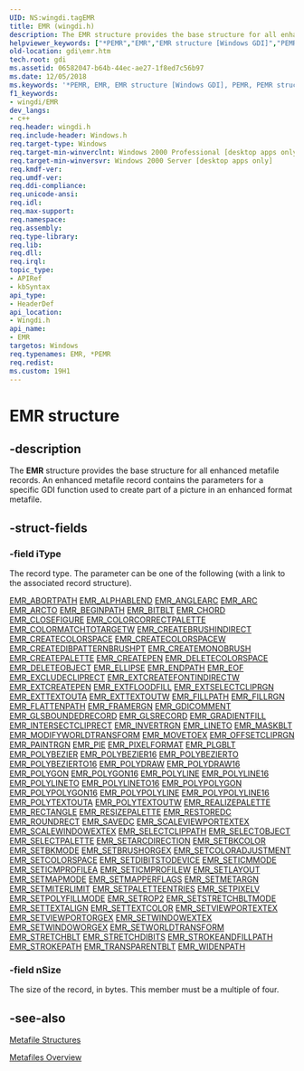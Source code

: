 ```yaml
---
UID: NS:wingdi.tagEMR
title: EMR (wingdi.h)
description: The EMR structure provides the base structure for all enhanced metafile records. An enhanced metafile record contains the parameters for a specific GDI function used to create part of a picture in an enhanced format metafile.helpviewer_keywords: ["*PEMR","EMR","EMR structure [Windows GDI]","PEMR","PEMR structure pointer [Windows GDI]","_win32_EMR_str","gdi.emr","wingdi/EMR","wingdi/PEMR"]
old-location: gdi\emr.htm
tech.root: gdi
ms.assetid: 06582047-b64b-44ec-ae27-1f8ed7c56b97
ms.date: 12/05/2018
ms.keywords: '*PEMR, EMR, EMR structure [Windows GDI], PEMR, PEMR structure pointer [Windows GDI], _win32_EMR_str, gdi.emr, wingdi/EMR, wingdi/PEMR'
f1_keywords:
- wingdi/EMR
dev_langs:
- c++
req.header: wingdi.h
req.include-header: Windows.h
req.target-type: Windows
req.target-min-winverclnt: Windows 2000 Professional [desktop apps only]
req.target-min-winversvr: Windows 2000 Server [desktop apps only]
req.kmdf-ver: 
req.umdf-ver: 
req.ddi-compliance: 
req.unicode-ansi: 
req.idl: 
req.max-support: 
req.namespace: 
req.assembly: 
req.type-library: 
req.lib: 
req.dll: 
req.irql: 
topic_type:
- APIRef
- kbSyntax
api_type:
- HeaderDef
api_location:
- Wingdi.h
api_name:
- EMR
targetos: Windows
req.typenames: EMR, *PEMR
req.redist: 
ms.custom: 19H1
---
```


# EMR structure


## -description



The <b>EMR</b> structure provides the base structure for all enhanced metafile records. An enhanced metafile record contains the parameters for a specific GDI function used to create part of a picture in an enhanced format metafile.




## -struct-fields




### -field iType

The record type. The parameter can be one of the following (with a link to the associated record structure).

<a href="https://docs.microsoft.com/windows/win32/api/wingdi/ns-wingdi-emrabortpath">EMR_ABORTPATH</a>
<a href="https://docs.microsoft.com/windows/desktop/api/wingdi/ns-wingdi-emralphablend">EMR_ALPHABLEND</a>
<a href="https://docs.microsoft.com/windows/desktop/api/wingdi/ns-wingdi-emranglearc">EMR_ANGLEARC</a>
<a href="https://docs.microsoft.com/windows/desktop/api/wingdi/ns-wingdi-emrarc">EMR_ARC</a>
<a href="https://docs.microsoft.com/windows/desktop/api/wingdi/ns-wingdi-emrarc">EMR_ARCTO</a>
<a href="https://docs.microsoft.com/windows/win32/api/wingdi/ns-wingdi-emrabortpath">EMR_BEGINPATH</a>
<a href="https://docs.microsoft.com/windows/desktop/api/wingdi/ns-wingdi-emrbitblt">EMR_BITBLT</a>
<a href="https://docs.microsoft.com/windows/desktop/api/wingdi/ns-wingdi-emrarc">EMR_CHORD</a>
<a href="https://docs.microsoft.com/windows/win32/api/wingdi/ns-wingdi-emrabortpath">EMR_CLOSEFIGURE</a>
<a href="https://docs.microsoft.com/windows/win32/api/wingdi/ns-wingdi-emrcolorcorrectpalette">EMR_COLORCORRECTPALETTE</a>
<a href="https://docs.microsoft.com/windows/win32/api/wingdi/ns-wingdi-emrcolormatchtotarget">EMR_COLORMATCHTOTARGETW</a>
<a href="https://docs.microsoft.com/windows/desktop/api/wingdi/ns-wingdi-emrcreatebrushindirect">EMR_CREATEBRUSHINDIRECT</a>
<a href="https://docs.microsoft.com/windows/desktop/api/wingdi/ns-wingdi-emrcreatecolorspace">EMR_CREATECOLORSPACE</a>
<a href="https://docs.microsoft.com/windows/desktop/api/wingdi/ns-wingdi-emrcreatecolorspacew">EMR_CREATECOLORSPACEW</a>
<a href="https://docs.microsoft.com/windows/desktop/api/wingdi/ns-wingdi-emrcreatedibpatternbrushpt">EMR_CREATEDIBPATTERNBRUSHPT</a>
<a href="https://docs.microsoft.com/windows/desktop/api/wingdi/ns-wingdi-emrcreatemonobrush">EMR_CREATEMONOBRUSH</a>
<a href="https://docs.microsoft.com/windows/desktop/api/wingdi/ns-wingdi-emrcreatepalette">EMR_CREATEPALETTE</a>
<a href="https://docs.microsoft.com/windows/desktop/api/wingdi/ns-wingdi-emrcreatepen">EMR_CREATEPEN</a>
<a href="https://docs.microsoft.com/windows/desktop/api/wingdi/ns-wingdi-emrsetcolorspace">EMR_DELETECOLORSPACE</a>
<a href="https://docs.microsoft.com/windows/desktop/api/wingdi/ns-wingdi-emrselectobject">EMR_DELETEOBJECT</a>
<a href="https://docs.microsoft.com/windows/desktop/api/wingdi/ns-wingdi-emrellipse">EMR_ELLIPSE</a>
<a href="https://docs.microsoft.com/windows/win32/api/wingdi/ns-wingdi-emrabortpath">EMR_ENDPATH</a>
<a href="https://docs.microsoft.com/windows/desktop/api/wingdi/ns-wingdi-emreof">EMR_EOF</a>
<a href="https://docs.microsoft.com/windows/desktop/api/wingdi/ns-wingdi-emrexcludecliprect">EMR_EXCLUDECLIPRECT</a>
<a href="https://docs.microsoft.com/windows/desktop/api/wingdi/ns-wingdi-emrextcreatefontindirectw">EMR_EXTCREATEFONTINDIRECTW</a>
<a href="https://docs.microsoft.com/windows/desktop/api/wingdi/ns-wingdi-emrextcreatepen">EMR_EXTCREATEPEN</a>
<a href="https://docs.microsoft.com/windows/desktop/api/wingdi/ns-wingdi-emrextfloodfill">EMR_EXTFLOODFILL</a>
<a href="https://docs.microsoft.com/windows/desktop/api/wingdi/ns-wingdi-emrextselectcliprgn">EMR_EXTSELECTCLIPRGN</a>
<a href="https://docs.microsoft.com/windows/desktop/api/wingdi/ns-wingdi-emrexttextouta">EMR_EXTTEXTOUTA</a>
<a href="https://docs.microsoft.com/windows/desktop/api/wingdi/ns-wingdi-emrexttextouta">EMR_EXTTEXTOUTW</a>
<a href="https://docs.microsoft.com/windows/desktop/api/wingdi/ns-wingdi-emrfillpath">EMR_FILLPATH</a>
<a href="https://docs.microsoft.com/windows/desktop/api/wingdi/ns-wingdi-emrfillrgn">EMR_FILLRGN</a>
<a href="https://docs.microsoft.com/windows/win32/api/wingdi/ns-wingdi-emrabortpath">EMR_FLATTENPATH</a>
<a href="https://docs.microsoft.com/windows/desktop/api/wingdi/ns-wingdi-emrframergn">EMR_FRAMERGN</a>
<a href="https://docs.microsoft.com/windows/desktop/api/wingdi/ns-wingdi-emrgdicomment">EMR_GDICOMMENT</a>
<a href="https://docs.microsoft.com/windows/desktop/api/wingdi/ns-wingdi-emrglsboundedrecord">EMR_GLSBOUNDEDRECORD</a>
<a href="https://docs.microsoft.com/windows/desktop/api/wingdi/ns-wingdi-emrglsrecord">EMR_GLSRECORD</a>
<a href="https://docs.microsoft.com/windows/desktop/api/wingdi/ns-wingdi-emrgradientfill">EMR_GRADIENTFILL</a>
<a href="https://docs.microsoft.com/windows/desktop/api/wingdi/ns-wingdi-emrexcludecliprect">EMR_INTERSECTCLIPRECT</a>
<a href="https://docs.microsoft.com/windows/desktop/api/wingdi/ns-wingdi-emrinvertrgn">EMR_INVERTRGN</a>
<a href="https://docs.microsoft.com/windows/desktop/api/wingdi/ns-wingdi-emrlineto">EMR_LINETO</a>
<a href="https://docs.microsoft.com/windows/desktop/api/wingdi/ns-wingdi-emrmaskblt">EMR_MASKBLT</a>
<a href="https://docs.microsoft.com/windows/desktop/api/wingdi/ns-wingdi-emrmodifyworldtransform">EMR_MODIFYWORLDTRANSFORM</a>
<a href="https://docs.microsoft.com/windows/desktop/api/wingdi/ns-wingdi-emrlineto">EMR_MOVETOEX</a>
<a href="https://docs.microsoft.com/windows/desktop/api/wingdi/ns-wingdi-emroffsetcliprgn">EMR_OFFSETCLIPRGN</a>
<a href="https://docs.microsoft.com/windows/desktop/api/wingdi/ns-wingdi-emrinvertrgn">EMR_PAINTRGN</a>
<a href="https://docs.microsoft.com/windows/desktop/api/wingdi/ns-wingdi-emrarc">EMR_PIE</a>
<a href="https://docs.microsoft.com/windows/desktop/api/wingdi/ns-wingdi-emrpixelformat">EMR_PIXELFORMAT</a>
<a href="https://docs.microsoft.com/windows/desktop/api/wingdi/ns-wingdi-emrplgblt">EMR_PLGBLT</a>
<a href="https://docs.microsoft.com/windows/desktop/api/wingdi/ns-wingdi-emrpolyline">EMR_POLYBEZIER</a>
<a href="https://docs.microsoft.com/windows/desktop/api/wingdi/ns-wingdi-emrpolyline16">EMR_POLYBEZIER16</a>
<a href="https://docs.microsoft.com/windows/desktop/api/wingdi/ns-wingdi-emrpolyline">EMR_POLYBEZIERTO</a>
<a href="https://docs.microsoft.com/windows/desktop/api/wingdi/ns-wingdi-emrpolyline16">EMR_POLYBEZIERTO16</a>
<a href="https://docs.microsoft.com/windows/desktop/api/wingdi/ns-wingdi-emrpolydraw">EMR_POLYDRAW</a>
<a href="https://docs.microsoft.com/windows/desktop/api/wingdi/ns-wingdi-emrpolydraw16">EMR_POLYDRAW16</a>
<a href="https://docs.microsoft.com/windows/desktop/api/wingdi/ns-wingdi-emrpolyline">EMR_POLYGON</a>
<a href="https://docs.microsoft.com/windows/desktop/api/wingdi/ns-wingdi-emrpolyline16">EMR_POLYGON16</a>
<a href="https://docs.microsoft.com/windows/desktop/api/wingdi/ns-wingdi-emrpolyline">EMR_POLYLINE</a>
<a href="https://docs.microsoft.com/windows/desktop/api/wingdi/ns-wingdi-emrpolyline16">EMR_POLYLINE16</a>
<a href="https://docs.microsoft.com/windows/desktop/api/wingdi/ns-wingdi-emrpolyline">EMR_POLYLINETO</a>
<a href="https://docs.microsoft.com/windows/desktop/api/wingdi/ns-wingdi-emrpolyline16">EMR_POLYLINETO16</a>
<a href="https://docs.microsoft.com/windows/desktop/api/wingdi/ns-wingdi-emrpolypolyline">EMR_POLYPOLYGON</a>
<a href="https://docs.microsoft.com/windows/desktop/api/wingdi/ns-wingdi-emrpolypolyline16">EMR_POLYPOLYGON16</a>
<a href="https://docs.microsoft.com/windows/desktop/api/wingdi/ns-wingdi-emrpolypolyline">EMR_POLYPOLYLINE</a>
<a href="https://docs.microsoft.com/windows/desktop/api/wingdi/ns-wingdi-emrpolypolyline16">EMR_POLYPOLYLINE16</a>
<a href="https://docs.microsoft.com/windows/desktop/api/wingdi/ns-wingdi-emrpolytextouta">EMR_POLYTEXTOUTA</a>
<a href="https://docs.microsoft.com/windows/desktop/api/wingdi/ns-wingdi-emrpolytextouta">EMR_POLYTEXTOUTW</a>
<a href="https://docs.microsoft.com/windows/win32/api/wingdi/ns-wingdi-emrabortpath">EMR_REALIZEPALETTE</a>
<a href="https://docs.microsoft.com/windows/desktop/api/wingdi/ns-wingdi-emrellipse">EMR_RECTANGLE</a>
<a href="https://docs.microsoft.com/windows/desktop/api/wingdi/ns-wingdi-emrresizepalette">EMR_RESIZEPALETTE</a>
<a href="https://docs.microsoft.com/windows/desktop/api/wingdi/ns-wingdi-emrrestoredc">EMR_RESTOREDC</a>
<a href="https://docs.microsoft.com/windows/desktop/api/wingdi/ns-wingdi-emrroundrect">EMR_ROUNDRECT</a>
<a href="https://docs.microsoft.com/windows/win32/api/wingdi/ns-wingdi-emrabortpath">EMR_SAVEDC</a>
<a href="https://docs.microsoft.com/windows/desktop/api/wingdi/ns-wingdi-emrscaleviewportextex">EMR_SCALEVIEWPORTEXTEX</a>
<a href="https://docs.microsoft.com/windows/desktop/api/wingdi/ns-wingdi-emrscaleviewportextex">EMR_SCALEWINDOWEXTEX</a>
<a href="https://docs.microsoft.com/windows/desktop/api/wingdi/ns-wingdi-emrselectclippath">EMR_SELECTCLIPPATH</a>
<a href="https://docs.microsoft.com/windows/desktop/api/wingdi/ns-wingdi-emrselectobject">EMR_SELECTOBJECT</a>
<a href="https://docs.microsoft.com/windows/desktop/api/wingdi/ns-wingdi-emrselectpalette">EMR_SELECTPALETTE</a>
<a href="https://docs.microsoft.com/windows/desktop/api/wingdi/ns-wingdi-emrsetarcdirection">EMR_SETARCDIRECTION</a>
<a href="https://docs.microsoft.com/windows/win32/api/wingdi/ns-wingdi-emrsetbkcolor">EMR_SETBKCOLOR</a>
<a href="https://docs.microsoft.com/windows/desktop/api/wingdi/ns-wingdi-emrselectclippath">EMR_SETBKMODE</a>
<a href="https://docs.microsoft.com/windows/desktop/api/wingdi/ns-wingdi-emrsetviewportextex">EMR_SETBRUSHORGEX</a>
<a href="https://docs.microsoft.com/windows/desktop/api/wingdi/ns-wingdi-emrsetcoloradjustment">EMR_SETCOLORADJUSTMENT</a>
<a href="https://docs.microsoft.com/windows/desktop/api/wingdi/ns-wingdi-emrsetcolorspace">EMR_SETCOLORSPACE</a>
<a href="https://docs.microsoft.com/windows/desktop/api/wingdi/ns-wingdi-emrsetdibitstodevice">EMR_SETDIBITSTODEVICE</a>
<a href="https://docs.microsoft.com/windows/desktop/api/wingdi/ns-wingdi-emrselectclippath">EMR_SETICMMODE</a>
<a href="https://docs.microsoft.com/windows/desktop/api/wingdi/ns-wingdi-emrseticmprofile">EMR_SETICMPROFILEA</a>
<a href="https://docs.microsoft.com/windows/desktop/api/wingdi/ns-wingdi-emrseticmprofile">EMR_SETICMPROFILEW</a>
<a href="https://docs.microsoft.com/windows/desktop/api/wingdi/ns-wingdi-emrselectclippath">EMR_SETLAYOUT</a>
<a href="https://docs.microsoft.com/windows/desktop/api/wingdi/ns-wingdi-emrselectclippath">EMR_SETMAPMODE</a>
<a href="https://docs.microsoft.com/windows/desktop/api/wingdi/ns-wingdi-emrsetmapperflags">EMR_SETMAPPERFLAGS</a>
<a href="https://docs.microsoft.com/windows/win32/api/wingdi/ns-wingdi-emrabortpath">EMR_SETMETARGN</a>
<a href="https://docs.microsoft.com/windows/desktop/api/wingdi/ns-wingdi-emrsetmiterlimit">EMR_SETMITERLIMIT</a>
<a href="https://docs.microsoft.com/windows/desktop/api/wingdi/ns-wingdi-emrsetpaletteentries">EMR_SETPALETTEENTRIES</a>
<a href="https://docs.microsoft.com/windows/desktop/api/wingdi/ns-wingdi-emrsetpixelv">EMR_SETPIXELV</a>
<a href="https://docs.microsoft.com/windows/desktop/api/wingdi/ns-wingdi-emrselectclippath">EMR_SETPOLYFILLMODE</a>
<a href="https://docs.microsoft.com/windows/desktop/api/wingdi/ns-wingdi-emrselectclippath">EMR_SETROP2</a>
<a href="https://docs.microsoft.com/windows/desktop/api/wingdi/ns-wingdi-emrselectclippath">EMR_SETSTRETCHBLTMODE</a>
<a href="https://docs.microsoft.com/windows/desktop/api/wingdi/ns-wingdi-emrselectclippath">EMR_SETTEXTALIGN</a>
<a href="https://docs.microsoft.com/windows/win32/api/wingdi/ns-wingdi-emrsetbkcolor">EMR_SETTEXTCOLOR</a>
<a href="https://docs.microsoft.com/windows/desktop/api/wingdi/ns-wingdi-emrsetviewportextex">EMR_SETVIEWPORTEXTEX</a>
<a href="https://docs.microsoft.com/windows/desktop/api/wingdi/ns-wingdi-emrsetviewportorgex">EMR_SETVIEWPORTORGEX</a>
<a href="https://docs.microsoft.com/windows/desktop/api/wingdi/ns-wingdi-emrsetviewportextex">EMR_SETWINDOWEXTEX</a>
<a href="https://docs.microsoft.com/windows/desktop/api/wingdi/ns-wingdi-emrsetviewportextex">EMR_SETWINDOWORGEX</a>
<a href="https://docs.microsoft.com/windows/desktop/api/wingdi/ns-wingdi-emrsetworldtransform">EMR_SETWORLDTRANSFORM</a>
<a href="https://docs.microsoft.com/windows/desktop/api/wingdi/ns-wingdi-emrstretchblt">EMR_STRETCHBLT</a>
<a href="https://docs.microsoft.com/windows/desktop/api/wingdi/ns-wingdi-emrstretchdibits">EMR_STRETCHDIBITS</a>
<a href="https://docs.microsoft.com/windows/desktop/api/wingdi/ns-wingdi-emrfillpath">EMR_STROKEANDFILLPATH</a>
<a href="https://docs.microsoft.com/windows/desktop/api/wingdi/ns-wingdi-emrfillpath">EMR_STROKEPATH</a>
<a href="https://docs.microsoft.com/windows/desktop/api/wingdi/ns-wingdi-emrtransparentblt">EMR_TRANSPARENTBLT</a>
<a href="https://docs.microsoft.com/windows/win32/api/wingdi/ns-wingdi-emrabortpath">EMR_WIDENPATH</a>

### -field nSize

The size of the record, in bytes. This member must be a multiple of four.


## -see-also




<a href="https://docs.microsoft.com/windows/desktop/gdi/metafile-structures">Metafile Structures</a>



<a href="https://docs.microsoft.com/windows/desktop/gdi/metafiles">Metafiles Overview</a>
 

 

